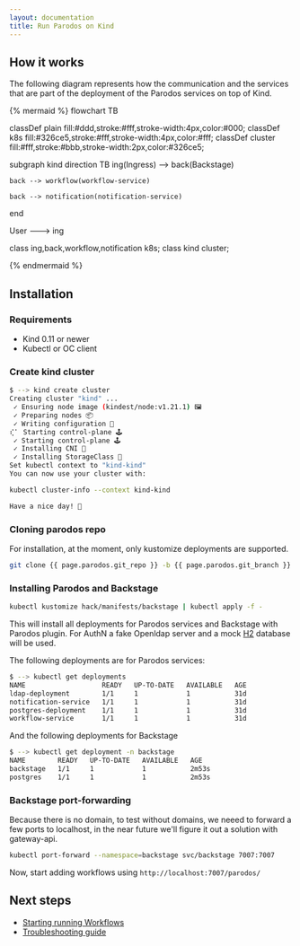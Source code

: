 ```yaml
---
layout: documentation
title: Run Parodos on Kind
---
```



## How it works

The following diagram represents how the communication and the services that
are part of the deployment of the Parodos services on top of Kind.

{% mermaid %}
flowchart TB

  classDef plain fill:#ddd,stroke:#fff,stroke-width:4px,color:#000;
  classDef k8s fill:#326ce5,stroke:#fff,stroke-width:4px,color:#fff;
  classDef cluster fill:#fff,stroke:#bbb,stroke-width:2px,color:#326ce5;

  subgraph kind
    direction TB
    ing(Ingress) --> back(Backstage)

    back --> workflow(workflow-service)

    back --> notification(notification-service)
  end

  User --->  ing

  class ing,back,workflow,notification k8s;
  class kind cluster;

{% endmermaid %}

## Installation

### Requirements

- Kind 0.11 or newer
- Kubectl or OC client

### Create kind cluster

```bash
$ --> kind create cluster
Creating cluster "kind" ...
 ✓ Ensuring node image (kindest/node:v1.21.1) 🖼
 ✓ Preparing nodes 📦
 ✓ Writing configuration 📜
⢎⠁ Starting control-plane 🕹️
 ✓ Starting control-plane 🕹️
 ✓ Installing CNI 🔌
 ✓ Installing StorageClass 💾
Set kubectl context to "kind-kind"
You can now use your cluster with:

kubectl cluster-info --context kind-kind

Have a nice day! 👋
```

### Cloning parodos repo

For installation, at the moment, only kustomize deployments are supported.

```bash
git clone {{ page.parodos.git_repo }} -b {{ page.parodos.git_branch }}
```

### Installing Parodos and Backstage

```bash
kubectl kustomize hack/manifests/backstage | kubectl apply -f -
```

This will install all deployments for Parodos services and Backstage with
Parodos plugin. For AuthN a fake Openldap server and a mock
[H2](https://www.h2database.com/html/main.html) database will be used.

The following deployments are for Parodos services:

```bash
$ --> kubectl get deployments
NAME                   READY   UP-TO-DATE   AVAILABLE   AGE
ldap-deployment        1/1     1            1           31d
notification-service   1/1     1            1           31d
postgres-deployment    1/1     1            1           31d
workflow-service       1/1     1            1           31d
```

And the following deployments for Backstage

```bash
$ --> kubectl get deployment -n backstage
NAME        READY   UP-TO-DATE   AVAILABLE   AGE
backstage   1/1     1            1           2m53s
postgres    1/1     1            1           2m53s
```

### Backstage port-forwarding

Because there is no domain, to test without domains, we neeed to forward a few
ports to localhost, in the near future we'll figure it out a solution with
gateway-api.

```bash
kubectl port-forward --namespace=backstage svc/backstage 7007:7007
```

Now, start adding workflows using `http://localhost:7007/parodos/`

## Next steps

- [Starting running Workflows](./running_workflows.md)
- [Troubleshooting guide](./../operations/troubleshooting.md)
